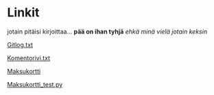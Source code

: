 # Linkit 

jotain pitäisi kirjoittaa...
**pää on ihan tyhjä** 
*ehkä minä vielä jotain keksin*

[Gitlog.txt](https://github.com/TuomasVaara/ot-harjoitustyo/blob/master/laskarit/viikko1/gitlog.txt)

[Komentorivi.txt](https://github.com/TuomasVaara/ot-harjoitustyo/blob/master/laskarit/viikko1/komentorivi.txt) 

[Maksukortti](https://github.com/TuomasVaara/ot-harjoitustyo/tree/master/laskarit/viikko2/maksukortti)

[Maksukortti_test.py](https://github.com/TuomasVaara/ot-harjoitustyo/blob/master/laskarit/viikko2/maksukortti/src/tests/maksukortti_test.py)
